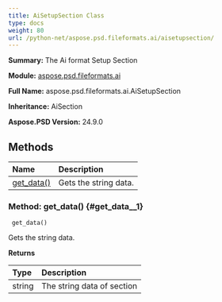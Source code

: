 ```yaml
---
title: AiSetupSection Class
type: docs
weight: 80
url: /python-net/aspose.psd.fileformats.ai/aisetupsection/
---
```


**Summary:** The Ai format Setup Section

**Module:** [aspose.psd.fileformats.ai](/psd/python-net/aspose.psd.fileformats.ai/)

**Full Name:** aspose.psd.fileformats.ai.AiSetupSection

**Inheritance:** AiSection

**Aspose.PSD Version:** 24.9.0

## **Methods**
| **Name** | **Description** |
| :- | :- |
| [get_data()](#get_data__1) | Gets the string data. |


### Method: get_data() {#get_data__1}


```
 get_data() 
```

Gets the string data.

**Returns**

| Type | Description |
| :- | :- |
| string | The string data of section |


